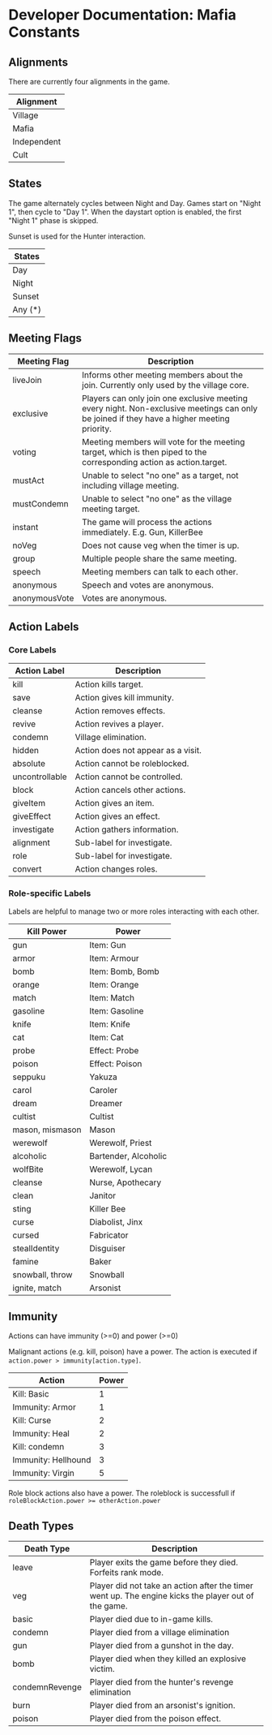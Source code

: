 # Developer Documentation: Mafia Constants

## Alignments

There are currently four alignments in the game.

| Alignment   |
| ----------- |
| Village     |
| Mafia       |
| Independent |
| Cult        |

## States

The game alternately cycles between Night and Day. Games start on "Night 1", then cycle to "Day 1". When the daystart option is enabled, the first "Night 1" phase is skipped.

Sunset is used for the Hunter interaction.

| States   |
| -------- |
| Day      |
| Night    |
| Sunset   |
| Any (\*) |

## Meeting Flags

| Meeting Flag  | Description                                                                                                                                |
| ------------- | ------------------------------------------------------------------------------------------------------------------------------------------ |
| liveJoin      | Informs other meeting members about the join. Currently only used by the village core.                                                     |
| exclusive     | Players can only join one exclusive meeting every night. Non-exclusive meetings can only be joined if they have a higher meeting priority. |
| voting        | Meeting members will vote for the meeting target, which is then piped to the corresponding action as action.target.                        |
| mustAct       | Unable to select "no one" as a target, not including village meeting.                                                                      |
| mustCondemn   | Unable to select "no one" as the village meeting target.                                                                                   |
| instant       | The game will process the actions immediately. E.g. Gun, KillerBee                                                                         |
| noVeg         | Does not cause veg when the timer is up.                                                                                                   |
| group         | Multiple people share the same meeting.                                                                                                    |
| speech        | Meeting members can talk to each other.                                                                                                    |
| anonymous     | Speech and votes are anonymous.                                                                                                            |
| anonymousVote | Votes are anonymous.                                                                                                                       |

## Action Labels

### Core Labels

| Action Label   | Description                        |
| -------------- | ---------------------------------- |
| kill           | Action kills target.               |
| save           | Action gives kill immunity.        |
| cleanse        | Action removes effects.            |
| revive         | Action revives a player.           |
| condemn        | Village elimination.               |
| hidden         | Action does not appear as a visit. |
| absolute       | Action cannot be roleblocked.      |
| uncontrollable | Action cannot be controlled.       |
| block          | Action cancels other actions.      |
| giveItem       | Action gives an item.              |
| giveEffect     | Action gives an effect.            |
| investigate    | Action gathers information.        |
| alignment      | Sub-label for investigate.         |
| role           | Sub-label for investigate.         |
| convert        | Action changes roles.              |

### Role-specific Labels

Labels are helpful to manage two or more roles interacting with each other.

| Kill Power      | Power                |
| --------------- | -------------------- |
| gun             | Item: Gun            |
| armor           | Item: Armour         |
| bomb            | Item: Bomb, Bomb     |
| orange          | Item: Orange         |
| match           | Item: Match          |
| gasoline        | Item: Gasoline       |
| knife           | Item: Knife          |
| cat             | Item: Cat            |
| probe           | Effect: Probe        |
| poison          | Effect: Poison       |
| seppuku         | Yakuza               |
| carol           | Caroler              |
| dream           | Dreamer              |
| cultist         | Cultist              |
| mason, mismason | Mason                |
| werewolf        | Werewolf, Priest     |
| alcoholic       | Bartender, Alcoholic |
| wolfBite        | Werewolf, Lycan      |
| cleanse         | Nurse, Apothecary    |
| clean           | Janitor              |
| sting           | Killer Bee           |
| curse           | Diabolist, Jinx      |
| cursed          | Fabricator           |
| stealIdentity   | Disguiser            |
| famine          | Baker                |
| snowball, throw | Snowball             |
| ignite, match   | Arsonist             |

## Immunity

Actions can have immunity (>=0) and power (>=0)

Malignant actions (e.g. kill, poison) have a power. The action is executed if `action.power > immunity[action.type]`.

| Action              | Power |
| ------------------- | ----- |
| Kill: Basic         | 1     |
| Immunity: Armor     | 1     |
| Kill: Curse         | 2     |
| Immunity: Heal      | 2     |
| Kill: condemn       | 3     |
| Immunity: Hellhound | 3     |
| Immunity: Virgin    | 5     |

Role block actions also have a power. The roleblock is successfull if `roleBlockAction.power >= otherAction.power`

## Death Types

| Death Type     | Description                                                                                         |
| -------------- | --------------------------------------------------------------------------------------------------- |
| leave          | Player exits the game before they died. Forfeits rank mode.                                         |
| veg            | Player did not take an action after the timer went up. The engine kicks the player out of the game. |
| basic          | Player died due to in-game kills.                                                                   |
| condemn        | Player died from a village elimination                                                              |
| gun            | Player died from a gunshot in the day.                                                              |
| bomb           | Player died when they killed an explosive victim.                                                   |
| condemnRevenge | Player died from the hunter's revenge elimination                                                   |
| burn           | Player died from an arsonist's ignition.                                                            |
| poison         | Player died from the poison effect.                                                                 |
